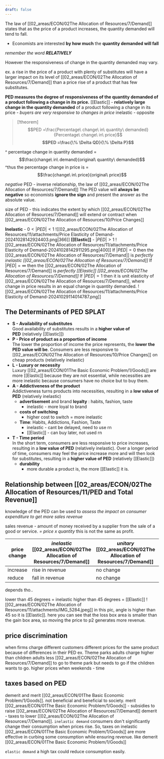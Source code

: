 ```yaml
---
draft: false
---
```

The law of [[02_areas/ECON/02The Allocation of Resources/7/Demand]] states that as the price of a product increases, the quantity demanded will tend to fall.
- Economists are interested **by how much** the **quantity demanded will fall**

*remember the word **RELATIVELY***

However the responsiveness of change in the quantity demanded may vary.

ex. a rise in the price of a product with plenty of substitutes will have a larger impact on its level of [[02_areas/ECON/02The Allocation of Resources/7/Demand]] than a price rise of a product that has few substitutes.

**PED measures the degree of responsiveness of the quantity demanded of a product following a change in its price.**
[[Elastic]] - **relatively large change in the quantity demanded** of a product following a change in its price - *buyers are very responsive to changes in price*
inelastic - opposite

> [!theorem] 
> $$PED =\frac{Percentage\ change\ in\ quantity\ demanded}{Percentage\ change\ in\ price}$$
> **$$PED =\frac{\% \Delta QD}{\% \Delta P}$$**

^ percentage change in quantity demanded =
$$\frac{change\ in\ demand}{original\ quantity\  demanded}$$
^thus the percentage change in price is =
$$\frac{change\ in\ price}{original\ price}$$


*negative* PED -  inverse relationship, the law of [[02_areas/ECON/02The Allocation of Resources/7/Demand]]
The PED value will **always be negative** so economists **ignore the sign** and present the answer as the absolute value.

size of PED - this indicates the extent by which [[02_areas/ECON/02The Allocation of Resources/7/Demand]] will extend or contract when [[02_areas/ECON/02The Allocation of Resources/10/Price Changes]]


**Inelastic** - $0 < |PED| < 1$
![[02_areas/ECON/02The Allocation of Resources/11/attachments/Price Elasticity of Demand-20241028142924403.png|366]]
**[[Elastic]]** - $|PED| > 1$ 
![[02_areas/ECON/02The Allocation of Resources/11/attachments/Price Elasticity of Demand-20241028142911295.png|400]]
If $|PED| = 0$ then the [[02_areas/ECON/02The Allocation of Resources/7/Demand]] is *perfectly inelastic [[02_areas/ECON/02The Allocation of Resources/7/Demand]]*
If $|PED| = \infty$ then the [[02_areas/ECON/02The Allocation of Resources/7/Demand]] is *perfectly [[Elastic]] [[02_areas/ECON/02The Allocation of Resources/7/Demand]]*
If $|PED| = 1$ then it is unit elasticity of [[02_areas/ECON/02The Allocation of Resources/7/Demand]], where change in price results in an equal change in quantity demanded.
![[02_areas/ECON/02The Allocation of Resources/11/attachments/Price Elasticity of Demand-20241029114014787.png]]


## The Determinants of PED **SPLAT**
- **S - Availability of substitutes**  
	Good availability of substitutes results in a **higher value of PED** (relatively [[Elastic]])
- **P - Price of product as a proportion of income**  
	The lower the proportion of income the price represents, the **lower the PED value will be**. Consumers are less responsive to [[02_areas/ECON/02The Allocation of Resources/10/Price Changes]] on cheap products (relatively inelastic)
- **L - Luxury or necessity**  
	Luxury [[02_areas/ECON/01The Basic Economic Problem/1/Goods]] are more [[Elastic]] because they are not essential, while necessities are more inelastic because consumers have no choice but to buy them.
- **A - Addictiveness of the product**  
	Addictiveness turns products into necessities, resulting in a **low value of PED** (relatively inelastic)
	- **advertisement** and brand **loyalty** : habits, fashion, taste
		- inelastic - more loyal to brand
	- **costs of switching**
		- higher cost to switch = more inelastic
	- **Time**: Habits, Addictions, Fashion, Taste
		- inelastic - cant be delayed, need to use rn
		- [[Elastic]] - can buy later, not used rn
- **T - Time period**  
	In the short term, consumers are less responsive to price increases, resulting in a **low value of PED** (relatively inelastic). Over a longer period of time, consumers may feel the price increase more and will then look for substitutes, resulting in a **higher value of PED** (relatively [[Elastic]])
	- **durability**
		- more durable a product is, the more [[Elastic]] it is.


## Relationship between [[02_areas/ECON/02The Allocation of Resources/11/PED and Total Revenue]]
knowledge of the PED can be used to *assess the impact on consumer expenditure to get more sales revenue*

sales revenue - amount of money received by a supplier from the sale of a good or service. *= price x quantity*
this is not the same as profit.

| **price change** | *inelastic* [[02_areas/ECON/02The Allocation of Resources/7/Demand]] | *unitary* [[02_areas/ECON/02The Allocation of Resources/7/Demand]] | *[[Elastic]]* [[02_areas/ECON/02The Allocation of Resources/7/Demand]] |
| ---------------- | ------------------ | ---------------- | ---------------- |
| increase         | rise in revenue    | no change        | fall in revenue  |
| reduce           | fall in revenue    | no change        | rise in revenue  |
depends tho..

lower than 45 degrees = inelastic
higher than 45 degrees = [[Elastic]]
![[02_areas/ECON/02The Allocation of Resources/11/attachments/IMG_5284.jpeg]]
in this pic, angle is higher than 45 so it is [[Elastic]]. 
here you can see that the loss box area is smaller than the gain box area, so moving the price to p2 generates more revenue.


## price discrimination
when firms charge different customers different prices for the same product because of differences in their PED
ex. Theme parks
adults charge higher than children
adults less [[02_areas/ECON/02The Allocation of Resources/7/Demand]] to go to theme park but needs to go if the children wants to go.
higher prices when weekends - time


## taxes based on PED
demerit and merit [[02_areas/ECON/01The Basic Economic Problem/1/Goods]]. not beneficial and beneficial to society.
merit [[02_areas/ECON/01The Basic Economic Problem/1/Goods]] - subsidies to raise [[02_areas/ECON/02The Allocation of Resources/7/Demand]]
demerit - taxes to lower [[02_areas/ECON/02The Allocation of Resources/7/Demand]].
`inelastic demand`
consumers don't significantly change their consumption when prices rise. 
So, taxes on inelastic [[02_areas/ECON/01The Basic Economic Problem/1/Goods]] are more effective in curbing some consumption while ensuring revenue.
like demerit [[02_areas/ECON/01The Basic Economic Problem/1/Goods]]

`elastic demand`
a high tax could reduce consumption easily.